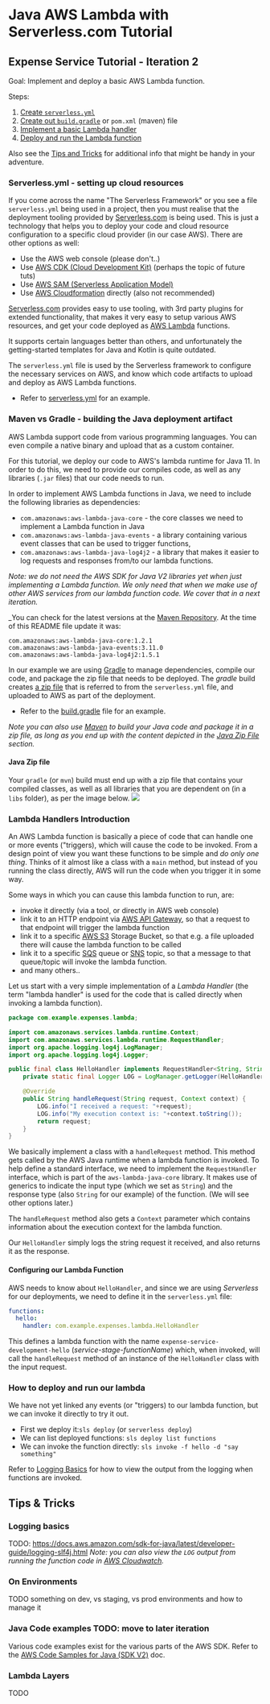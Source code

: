 # Java AWS Lambda with Serverless.com Tutorial 

## Expense Service Tutorial - Iteration 2

Goal: Implement and deploy a basic AWS Lambda function.

Steps:
1. [Create `serverless.yml`](#serverlessyml---setting-up-cloud-resources)
2. [Create out `build.gradle`](#maven-vs-gradle---building-the-java-deployment-artifact) or `pom.xml` (maven) file
3. [Implement a basic Lambda handler](#lambda-handlers-introduction)
4. [Deploy and run the Lambda function](#how-to-deploy-and-run-our-lambda)

Also see the [Tips and Tricks](#tips--tricks) for additional info that might be handy in your adventure.

### Serverless.yml - setting up cloud resources
If you come across the name "The Serverless Framework" or you see a file `serverless.yml` being used in a project, then you must realise that the deployment tooling provided by [Serverless.com](https://serverless.com) is being used. This is just a technology that helps you to deploy your code and cloud resource configuration to a specific cloud provider (in our case AWS). There are other options as well:

* Use the AWS web console (please don't..)
* Use [AWS CDK (Cloud Development Kit)](https://aws.amazon.com/cdk/) (perhaps the topic of future tuts)
* Use [AWS SAM (Serverless Application Model)](https://aws.amazon.com/serverless/sam/)
* Use [AWS Cloudformation](https://aws.amazon.com/cloudformation/) directly (also not recommended)

[Serverless.com](https://serverless.com) provides easy to use tooling, with 3rd party plugins for extended functionality, that makes it very easy to setup various AWS resources, and get your code deployed as [AWS Lambda](https://aws.amazon.com/lambda/) functions.

It supports certain languages better than others, and unfortunately the getting-started templates for Java and Kotlin is quite outdated. 

The `serverless.yml` file is used by the Serverless framework to configure the necessary services on AWS, and know which code artifacts to upload and deploy as AWS Lambda functions.

* Refer to [serverless.yml](serverless.yml) for an example.

### Maven vs Gradle - building the Java deployment artifact
AWS Lambda support code from various programming languages. You can even compile a native binary and upload that as a custom container. 

For this tutorial, we deploy our code to AWS's lambda runtime for Java 11. In order to do this, we need to provide our compiles code, as well as any libraries (`.jar` files) that our code needs to run.

In order to implement AWS Lambda functions in Java, we need to include the following libraries as dependencies:

* `com.amazonaws:aws-lambda-java-core` - the core classes we need to implement a Lambda function in Java
* `com.amazonaws:aws-lambda-java-events` - a library containing various event classes that can be used to trigger functions,
* `com.amazonaws:aws-lambda-java-log4j2` - a library that makes it easier to log requests and responses from/to our lambda functions.

_Note: we do not need the *AWS SDK for Java V2* libraries yet when just implementing a Lambda function. We only need that when we make use of other AWS services from our lambda function code. We cover that in a next iteration._

_You can check for the latest versions at the [Maven Repository](https://mvnrepository.com). At the time of this README file update it was:
```
com.amazonaws:aws-lambda-java-core:1.2.1
com.amazonaws:aws-lambda-java-events:3.11.0
com.amazonaws:aws-lambda-java-log4j2:1.5.1
```

In our example we are using [Gradle](https://gradle.org) to manage dependencies, compile our code, and package the zip file that needs to be deployed.
The _gradle_ build creates [a zip file](#java-zip-file) that is referred to from the `serverless.yml` file, and uploaded to AWS as part of the deployment.

* Refer to the [build.gradle](build.gradle) file for an example.

_Note you can also use [Maven](https://maven.org) to build your Java code and package it in a zip file, as long as you end up with the content depicted in the [Java Zip File](#java-zip-file) section._

#### Java Zip file
Your `gradle` (or `mvn`) build must end up with a zip file that contains your compiled classes, as well as all libraries that you are dependent on (in a `libs` folder), as per the image below.
![](java-build-artifact.png)

### Lambda Handlers Introduction
An AWS Lambda function is basically a piece of code that can handle one or more events ("triggers), which will cause the code to be invoked. From a design point of view you want these functions to be simple and *do only one thing*. Thinks of it almost like a class with a `main` method, but instead of you running the class directly, AWS will run the code when you trigger it in some way.

Some ways in which you can cause this lambda function to run, are:
* invoke it directly (via a tool, or directly in AWS web console)
* link it to an HTTP endpoint via [AWS API Gateway](https://aws.amazon.com/api-gateway/), so that a request to that endpoint will trigger the lambda function
* link it to a specific [AWS S3](https://aws.amazon.com/s3/) Storage Bucket, so that e.g. a file uploaded there will cause the lambda function to be called
* link it to a specific [SQS](https://aws.amazon.com/sqs/) queue or [SNS](https://aws.amazon.com/sns/) topic, so that a message to that queue/topic will invoke the lambda function.
* and many others..

Let us start with a very simple implementation of a *Lambda Handler* (the term "lambda handler" is used for the code that is called directly when invoking a lambda function).

```java
package com.example.expenses.lambda;

import com.amazonaws.services.lambda.runtime.Context;
import com.amazonaws.services.lambda.runtime.RequestHandler;
import org.apache.logging.log4j.LogManager;
import org.apache.logging.log4j.Logger;

public final class HelloHandler implements RequestHandler<String, String> {
    private static final Logger LOG = LogManager.getLogger(HelloHandler.class);

    @Override
    public String handleRequest(String request, Context context) {
        LOG.info("I received a request: "+request);
        LOG.info("My execution context is: "+context.toString());
        return request;
    }
}
```

We basically implement a class with a `handleRequest` method. This method gets called by the AWS Java runtime when a lambda function is invoked. To help define a standard interface, we need to implement the `RequestHandler` interface, which is part of the `aws-lambda-java-core` library. It makes use of generics to indicate the input type (which we set as `String`) and the response type (also `String` for our example) of the function. (We will see other options later.)

The `handleRequest` method also gets a `Context` parameter which contains information about the execution context for the lambda function. 

Our `HelloHandler` simply logs the string request it received, and also returns it as the response. 

#### Configuring our Lambda Function
AWS needs to know about `HelloHandler`, and since we are using _Serverless_ for our deployments, we need to define it in the `serverless.yml` file:
```yaml
functions:
  hello:
    handler: com.example.expenses.lambda.HelloHandler
```

This defines a lambda function with the name `expense-service-development-hello` (_service-stage-functionName_) which, when invoked, will call the `handleRequest` method of an instance of the `HelloHandler` class with the input request. 

### How to deploy and run our lambda
We have not yet linked any events (or "triggers) to our lambda function, but we can invoke it directly to try it out. 

* First we deploy it:`sls deploy` (or `serverless deploy`)
* We can list deployed functions: `sls deploy list functions`
* We can invoke the function directly: `sls invoke -f hello -d "say something"`

Refer to [Logging Basics](#logging-basics) for how to view the output from the logging when functions are invoked. 

## Tips & Tricks

### Logging basics
TODO: https://docs.aws.amazon.com/sdk-for-java/latest/developer-guide/logging-slf4j.html
_Note: you can also view the `LOG` output from running the function code in [AWS Cloudwatch](https://aws.amazon.com/cloudwatch/)._

### On Environments
TODO something on dev, vs staging, vs prod environments and how to manage it 

### Java Code examples TODO: move to later iteration
Various code examples exist for the various parts of the AWS SDK.
Refer to the [AWS Code Samples for Java (SDK V2)](https://docs.aws.amazon.com/code-samples/latest/catalog/code-catalog-javav2.html) doc.

### Lambda Layers
TODO